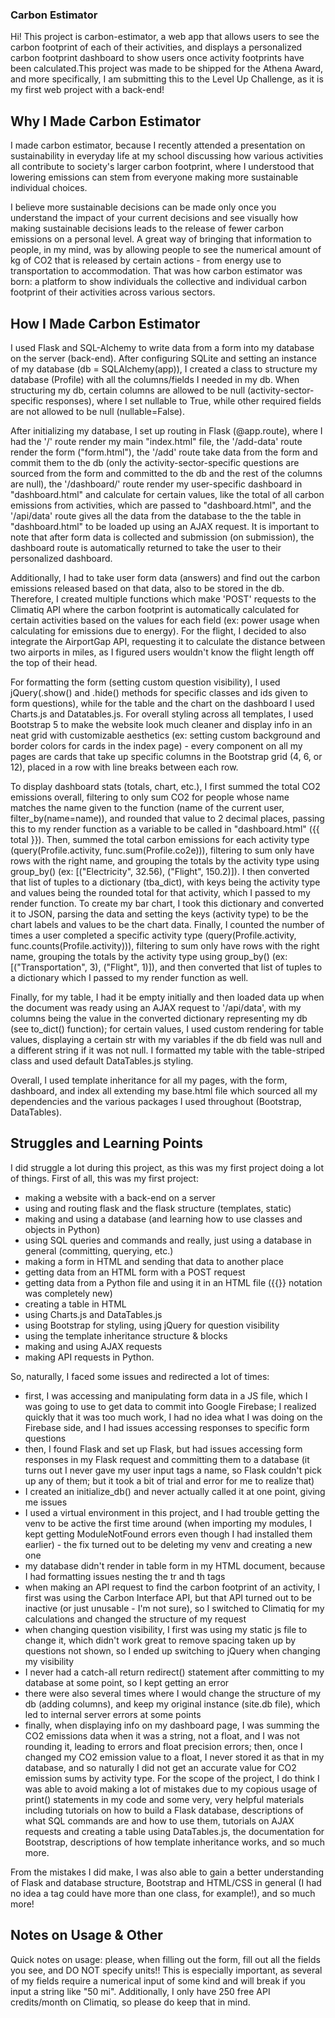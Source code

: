 ### Carbon Estimator
Hi! This project is carbon-estimator, a web app that allows users to see the carbon footprint of each of their activities, and displays a personalized carbon footprint dashboard to show users once activity footprints have been calculated.This project was made to be shipped for the Athena Award, and more specifically, I am submitting this to the Level Up Challenge, as it is my first web project with a back-end!

## Why I Made Carbon Estimator
I made carbon estimator, because I recently attended a presentation on sustainability in everyday life at my school discussing how various activities all contribute to society's larger carbon footprint, where I understood that lowering emissions can stem from everyone making more sustainable individual choices. 

I believe more sustainable decisions can be made only once you understand the impact of your current decisions and see visually how making sustainable decisions leads to the release of fewer carbon emissions on a personal level. A great way of bringing that information to people, in my mind, was by allowing people to see the numerical amount of kg of CO2 that is released by certain actions - from energy use to transportation to accommodation. That was how carbon estimator was born: a platform to show individuals the collective and individual carbon footprint of their activities across various sectors. 

## How I Made Carbon Estimator
I used Flask and SQL-Alchemy to write data from a form into my database on the server (back-end). After configuring SQLite and setting an instance of my database (db = SQLAlchemy(app)), I created a class to structure my database (Profile) with all the columns/fields I needed in my db. When structuring my db, certain columns are allowed to be null (activity-sector-specific responses), where I set nullable to True, while other required fields are not allowed to be null (nullable=False).

After initializing my database, I set up routing in Flask (@app.route), where I had the '/' route render my main "index.html" file, the '/add-data' route render the form ("form.html"), the '/add' route take data from the form and commit them to the db (only the activity-sector-specific questions are sourced from the form and committed to the db and the rest of the columns are null), the '/dashboard/<name>' route render my user-specific dashboard in "dashboard.html" and calculate for certain values, like the total of all carbon emissions from activities, which are passed to "dashboard.html", and the '/api/data' route gives all the data from the database to the the table in "dashboard.html" to be loaded up using an AJAX request. It is important to note that after form data is collected and submission (on submission), the dashboard route is automatically returned to take the user to their personalized dashboard. 

Additionally, I had to take user form data (answers) and find out the carbon emissions released based on that data, also to be stored in the db. Therefore, I created multiple functions which make 'POST' requests to the Climatiq API where the carbon footprint is automatically calculated for certain activities based on the values for each field (ex: power usage when calculating for emissions due to energy). For the flight, I decided to also integrate the AirportGap API, requesting it to calculate the distance between two airports in miles, as I figured users wouldn't know the flight length off the top of their head.

For formatting the form (setting custom question visibility), I used jQuery(.show() and .hide() methods for specific classes and ids given to form questions), while for the table and the chart on the dashboard I used Charts.js and Datatables.js. For overall styling across all templates, I used Bootstrap 5 to make the website look much cleaner and display info in an neat grid with customizable aesthetics (ex: setting custom background and border colors for cards in the index page) - every component on all my pages are cards that take up specific columns in the Bootstrap grid (4, 6, or 12), placed in a row with line breaks between each row. 

To display dashboard stats (totals, chart, etc.), I first summed the total CO2 emissions overall, filtering to only sum CO2 for people whose name matches the name given to the function (name of the current user, filter_by(name=name)), and rounded that value to 2 decimal places, passing this to my render function as a variable to be called in "dashboard.html" ({{ total }}). Then, summed the total carbon emissions for each activity type (query(Profile.activity, func.sum(Profile.co2e))), filtering to sum only have rows with the right name, and grouping the totals by the activity type using group_by() (ex: [("Electricity", 32.56), ("Flight", 150.2)]). I then converted that list of tuples to a dictionary (tba_dict), with keys being the activity type and values being the rounded total for that activity, which I passed to my render function. To create my bar chart, I took this dictionary and converted it to JSON, parsing the data and setting the keys (activity type) to be the chart labels and values to be the chart data. Finally, I counted the number of times a user completed a specific activity type (query(Profile.activity, func.counts(Profile.activity))), filtering to sum only have rows with the right name, grouping the totals by the activity type using group_by() (ex: [("Transportation", 3), ("Flight", 1)]), and then converted that list of tuples to a dictionary which I passed to my render function as well. 

Finally, for my table, I had it be empty initially and then loaded data up when the document was ready using an AJAX request to '/api/data', with my columns being the value in the converted dictionary representing my db (see to_dict()  function); for certain values, I used custom rendering for table values, displaying a certain str with my variables if the db field was null and a different string if it was not null. I formatted my table with the table-striped class and used default DataTables.js styling.

Overall, I used template inheritance for all my pages, with the form, dashboard, and index all extending my base.html file which sourced all my dependencies and the various packages I used throughout (Bootstrap, DataTables).

## Struggles and Learning Points
I did struggle a lot during this project, as this was my first project doing a lot of things. First of all, this was my first project:
- making a website with a back-end on a server
- using and routing flask and the flask structure (templates, static)
- making and using a database (and learning how to use classes and objects in Python)
- using SQL queries and commands and really, just using a database in general (committing, querying, etc.)
- making a form in HTML and sending that data to another place
- getting data from an HTML form with a POST request
- getting data from a Python file and using it in an HTML file ({{}} notation was completely new)
- creating a table in HTML
- using Charts.js and DataTables.js
- using Bootstrap for styling, using jQuery for question visibility
- using the template inheritance structure & blocks
- making and using AJAX requests
- making API requests in Python.

So, naturally, I faced some issues and redirected a lot of times:
- first, I was accessing and manipulating form data in a JS file, which I was going to use to get data to commit into Google Firebase; I realized quickly that it was too much work, I had no idea what I was doing on the Firebase side, and I had issues accessing responses to specific form questions
- then, I found Flask and set up Flask, but had issues accessing form responses in my Flask request and committing them to a database (it turns out I never gave my user input tags a name, so Flask couldn't pick up any of them; but it took a bit of trial and error for me to realize that)
- I created an initialize_db() and never actually called it at one point, giving me issues
- I used a virtual environment in this project, and I had trouble getting the venv to be active the first time around (when importing my modules, I kept getting ModuleNotFound errors even though I had installed them earlier) - the fix turned out to be deleting my venv and creating a new one
- my database didn't render in table form in my HTML document, because I had formatting issues nesting the tr and th tags
- when making an API request to find the carbon footprint of an activity, I first was using the Carbon Interface API, but that API turned out to be inactive (or just unusable - I'm not sure), so I switched to Climatiq for my calculations and changed the structure of my request
- when changing question visibility, I first was using my static js file to change it, which didn't work great to remove spacing taken up by questions not shown, so I ended up switching to jQuery when changing my visibility
- I never had a catch-all return redirect() statement after committing to my database at some point, so I kept getting an error
- there were also several times where I would change the structure of my db (adding columns), and keep my original instance (site.db file), which led to internal server errors at some points
- finally, when displaying info on my dashboard page, I was summing the CO2 emissions data when it was a string, not a float, and I was not rounding it, leading to errors and float precision errors; then, once I changed my CO2 emission value to a float, I never stored it as that in my database, and so naturally I did not get an accurate value for CO2 emission sums by activity type.
For the scope of the project, I do think I was able to avoid making a lot of mistakes due to my copious usage of print() statements in my code and some very, very helpful materials including tutorials on how to build a Flask database, descriptions of what SQL commands are and how to use them, tutorials on AJAX requests and creating a table using DataTables.js, the documentation for Bootstrap, descriptions of how template inheritance works, and so much more. 

From the mistakes I did make, I was also able to gain a better understanding of Flask and database structure, Bootstrap and HTML/CSS in general (I had no idea a tag could have more than one class, for example!), and so much more!

## Notes on Usage & Other 
Quick notes on usage: please, when filling out the form, fill out all the fields you see, and DO NOT specify units!! This is especially important, as several of my fields require a numerical input of some kind and will break if you input a string like "50 mi". Additionally, I only have 250 free API credits/month on Climatiq, so please do keep that in mind.

